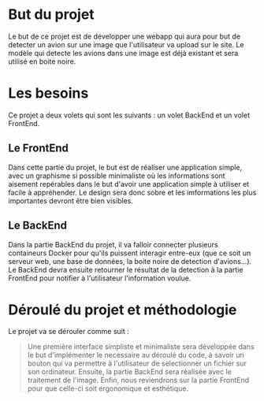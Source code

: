 # But du projet

Le but de ce projet est de développer une webapp qui aura pour but de detecter un avion sur une image que l'utilisateur va upload sur le site. Le modèle qui detecte les avions dans une image est déjà existant et sera utilisé en boite noire.

# Les besoins

Ce projet a deux volets qui sont les suivants : un volet BackEnd et un volet FrontEnd. 

## Le FrontEnd

Dans cette partie du projet, le but est de réaliser une application simple, avec un graphisme si possible minimaliste où les informations sont aisement repérables dans le but d'avoir une application simple à utiliser et facile à appréhender. Le design sera donc sobre et les imformations les plus importantes devront être bien visibles.

## Le BackEnd

Dans la partie BackEnd du projet, il va falloir connecter plusieurs containeurs Docker pour qu'ils puissent interagir entre-eux (que ce soit un serveur web, une base de données, la boite noire de detection d'avions...). Le BackEnd devra ensuite retourner le résultat de la detection à la partie FrontEnd pour notifier à l'utilisateur l'information voulue.

# Déroulé du projet et méthodologie

Le projet va se dérouler comme suit :

> Une première interface simpliste et minimaliste sera développée dans le but d'implémenter le necessaire au déroulé du code, à savoir un bouton qui va permettre à l'utilisateur de selectionner un fichier sur son ordinateur.
> Ensuite, la partie BackEnd sera réalisée avec le traitement de l'image.
> Enfin, nous reviendrons sur la partie FrontEnd pour que celle-ci soit ergonomique et esthétique.

